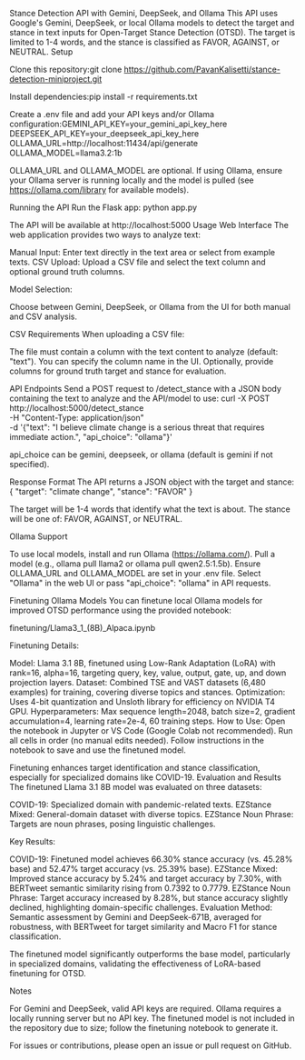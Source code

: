 Stance Detection API with Gemini, DeepSeek, and Ollama
This API uses Google's Gemini, DeepSeek, or local Ollama models to detect the target and stance in text inputs for Open-Target Stance Detection (OTSD). The target is limited to 1-4 words, and the stance is classified as FAVOR, AGAINST, or NEUTRAL.
Setup

Clone this repository:git clone https://github.com/PavanKalisetti/stance-detection-miniproject.git


Install dependencies:pip install -r requirements.txt


Create a .env file and add your API keys and/or Ollama configuration:GEMINI_API_KEY=your_gemini_api_key_here
DEEPSEEK_API_KEY=your_deepseek_api_key_here
OLLAMA_URL=http://localhost:11434/api/generate
OLLAMA_MODEL=llama3.2:1b




OLLAMA_URL and OLLAMA_MODEL are optional. If using Ollama, ensure your Ollama server is running locally and the model is pulled (see https://ollama.com/library for available models).

Running the API
Run the Flask app:
python app.py

The API will be available at http://localhost:5000
Usage
Web Interface
The web application provides two ways to analyze text:

Manual Input: Enter text directly in the text area or select from example texts.
CSV Upload: Upload a CSV file and select the text column and optional ground truth columns.

Model Selection:

Choose between Gemini, DeepSeek, or Ollama from the UI for both manual and CSV analysis.

CSV Requirements
When uploading a CSV file:

The file must contain a column with the text content to analyze (default: "text").
You can specify the column name in the UI.
Optionally, provide columns for ground truth target and stance for evaluation.

API Endpoints
Send a POST request to /detect_stance with a JSON body containing the text to analyze and the API/model to use:
curl -X POST http://localhost:5000/detect_stance \
  -H "Content-Type: application/json" \
  -d '{"text": "I believe climate change is a serious threat that requires immediate action.", "api_choice": "ollama"}'


api_choice can be gemini, deepseek, or ollama (default is gemini if not specified).

Response Format
The API returns a JSON object with the target and stance:
{
  "target": "climate change",
  "stance": "FAVOR"
}

The target will be 1-4 words that identify what the text is about. The stance will be one of: FAVOR, AGAINST, or NEUTRAL.

Ollama Support

To use local models, install and run Ollama (https://ollama.com/).
Pull a model (e.g., ollama pull llama2 or ollama pull qwen2.5:1.5b).
Ensure OLLAMA_URL and OLLAMA_MODEL are set in your .env file.
Select "Ollama" in the web UI or pass "api_choice": "ollama" in API requests.

Finetuning Ollama Models
You can finetune local Ollama models for improved OTSD performance using the provided notebook:

finetuning/Llama3_1_(8B)_Alpaca.ipynb

Finetuning Details:

Model: Llama 3.1 8B, finetuned using Low-Rank Adaptation (LoRA) with rank=16, alpha=16, targeting query, key, value, output, gate, up, and down projection layers.
Dataset: Combined TSE and VAST datasets (6,480 examples) for training, covering diverse topics and stances.
Optimization: Uses 4-bit quantization and Unsloth library for efficiency on NVIDIA T4 GPU.
Hyperparameters: Max sequence length=2048, batch size=2, gradient accumulation=4, learning rate=2e-4, 60 training steps.
How to Use:
Open the notebook in Jupyter or VS Code (Google Colab not recommended).
Run all cells in order (no manual edits needed).
Follow instructions in the notebook to save and use the finetuned model.



Finetuning enhances target identification and stance classification, especially for specialized domains like COVID-19.
Evaluation and Results
The finetuned Llama 3.1 8B model was evaluated on three datasets:

COVID-19: Specialized domain with pandemic-related texts.
EZStance Mixed: General-domain dataset with diverse topics.
EZStance Noun Phrase: Targets are noun phrases, posing linguistic challenges.

Key Results:

COVID-19: Finetuned model achieves 66.30% stance accuracy (vs. 45.28% base) and 52.47% target accuracy (vs. 25.39% base).
EZStance Mixed: Improved stance accuracy by 5.24% and target accuracy by 7.30%, with BERTweet semantic similarity rising from 0.7392 to 0.7779.
EZStance Noun Phrase: Target accuracy increased by 8.28%, but stance accuracy slightly declined, highlighting domain-specific challenges.
Evaluation Method: Semantic assessment by Gemini and DeepSeek-671B, averaged for robustness, with BERTweet for target similarity and Macro F1 for stance classification.

The finetuned model significantly outperforms the base model, particularly in specialized domains, validating the effectiveness of LoRA-based finetuning for OTSD.

Notes

For Gemini and DeepSeek, valid API keys are required.
Ollama requires a locally running server but no API key.
The finetuned model is not included in the repository due to size; follow the finetuning notebook to generate it.


For issues or contributions, please open an issue or pull request on GitHub.
